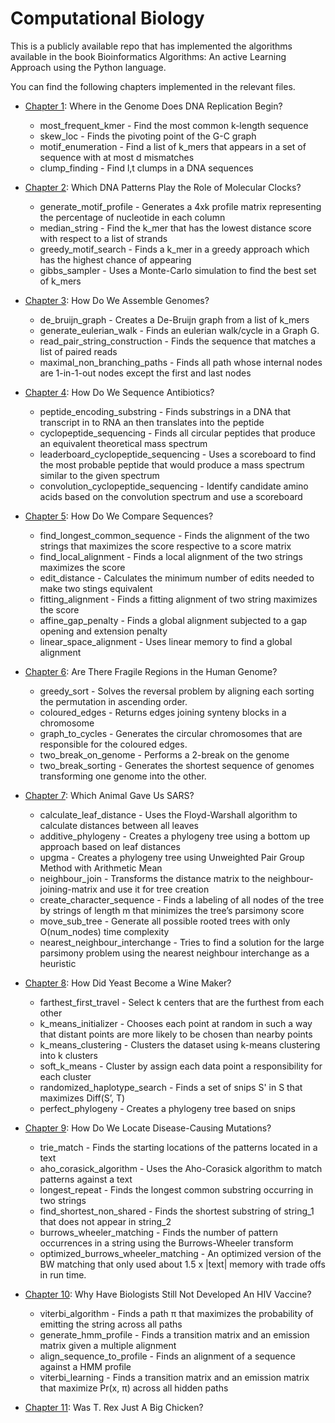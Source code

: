 # Computational Biology
This is a publicly available repo that has implemented the algorithms available in the book Bioinformatics 
Algorithms: An active Learning Approach using the Python language.

You can find the following chapters implemented in the relevant files.

* [Chapter 1](./dna_replication.py): Where in the Genome Does DNA Replication Begin?
    * most_frequent_kmer - Find the most common k-length sequence
    * skew_loc - Finds the pivoting point of the G-C graph
    * motif_enumeration - Find a list of k_mers that appears in a set of sequence with at most d mismatches
    * clump_finding - Find l,t clumps in a DNA sequences
    
* [Chapter 2](./dna_patterns.py): Which DNA Patterns Play the Role of Molecular Clocks?
    * generate_motif_profile - Generates a 4xk profile matrix representing the percentage of nucleotide in each column
    * median_string - Find the k_mer that has the lowest distance score with respect to a list of strands
    * greedy_motif_search - Finds a k_mer in a greedy approach which has the highest chance of appearing
    * gibbs_sampler - Uses a Monte-Carlo simulation to find the best set of k_mers
    
* [Chapter 3](./genome_assembly.py): How Do We Assemble Genomes?
    * de_bruijn_graph - Creates a De-Bruijn graph from a list of k_mers
    * generate_eulerian_walk - Finds an eulerian walk/cycle in a Graph G.
    * read_pair_string_construction - Finds the sequence that matches a list of paired reads
    * maximal_non_branching_paths - Finds all path whose internal nodes are 1-in-1-out nodes except the first and last nodes 
    
* [Chapter 4](./sequencing_antibiotics.py): How Do We Sequence Antibiotics?
    * peptide_encoding_substring - Finds substrings in a DNA that transcript in to RNA an then translates into the peptide
    * cyclopeptide_sequencing - Finds all circular peptides that produce an equivalent theoretical mass spectrum
    * leaderboard_cyclopeptide_sequencing - Uses a scoreboard to find the most probable peptide that would produce a mass spectrum similar to the given spectrum
    * convolution_cyclopeptide_sequencing - Identify candidate amino acids based on the convolution spectrum and use a scoreboard
     
* [Chapter 5](./compare_sequences.py):  How Do We Compare Sequences?
    * find_longest_common_sequence - Finds the alignment of the two strings that maximizes the score respective to a score matrix
    * find_local_alignment - Finds a local alignment of the two strings maximizes the score
    * edit_distance - Calculates the minimum number of edits needed to make two stings equivalent
    * fitting_alignment - Finds a fitting alignment of two string maximizes the score
    * affine_gap_penalty - Finds a global alignment subjected to a gap opening and extension penalty
    * linear_space_alignment - Uses linear memory to find a global alignment

* [Chapter 6](./fragile_genome.py): Are There Fragile Regions in the Human Genome?
    * greedy_sort - Solves the reversal problem by aligning each sorting the permutation in ascending order.
    * coloured_edges - Returns edges joining synteny blocks in a chromosome
    * graph_to_cycles - Generates the circular chromosomes that are responsible for the coloured edges.
    * two_break_on_genome - Performs a 2-break on the genome
    * two_break_sorting - Generates the shortest sequence of genomes transforming one genome into the other.

* [Chapter 7](./evolutionary_patterns.py): Which Animal Gave Us SARS?
    * calculate_leaf_distance - Uses the Floyd-Warshall algorithm to calculate distances between all leaves
    * additive_phylogeny - Creates a phylogeny tree using a bottom up approach based on leaf distances
    * upgma - Creates a phylogeny tree using Unweighted Pair Group Method with Arithmetic Mean
    * neighbour_join - Transforms the distance matrix to the neighbour-joining-matrix and use it for tree creation
    * create_character_sequence - Finds a labeling of all nodes of the tree by strings of length m that minimizes the tree’s parsimony score
    * move_sub_tree - Generate all possible rooted trees with only O(num_nodes) time complexity
    * nearest_neighbour_interchange - Tries to find a solution for the large parsimony problem using the nearest neighbour interchange as a heuristic
    
* [Chapter 8](./clustering_algorithms.py): How Did Yeast Become a Wine Maker? 
    * farthest_first_travel - Select k centers that are the furthest from each other
    * k_means_initializer - Chooses each point at random in such a way that distant points are more likely to be chosen than nearby points
    * k_means_clustering - Clusters the dataset using k-means clustering into k clusters
    * soft_k_means - Cluster by assign each data point a responsibility for each cluster
    * randomized_haplotype_search - Finds a set of snips S' in S that maximizes Diff(S’, T)
    * perfect_phylogeny - Creates a phylogeny tree based on snips
    
* [Chapter 9](./pattern_matching.py): How Do We Locate Disease-Causing Mutations?
    * trie_match - Finds the starting locations of the patterns located in a text
    * aho_corasick_algorithm - Uses the Aho-Corasick algorithm to match patterns against a text
    * longest_repeat - Finds the longest common substring occurring in two strings
    * find_shortest_non_shared - Finds the shortest substring of string_1 that does not appear in string_2
    * burrows_wheeler_matching - Finds the number of pattern occurrences in a string using the Burrows-Wheeler transform
    * optimized_burrows_wheeler_matching - An optimized version of the BW matching that only used about 1.5 x |text| memory with trade offs in run time.
    
* [Chapter 10](./hidden_markov_models.py): Why Have Biologists Still Not Developed An HIV Vaccine? 
    * viterbi_algorithm - Finds a path π that maximizes the probability of emitting the string across all paths
    * generate_hmm_profile - Finds a transition matrix and an emission matrix given a multiple alignment
    * align_sequence_to_profile - Finds an alignment of a sequence against a HMM profile
    * viterbi_learning - Finds a transition matrix and an emission matrix that maximize Pr(x, π) across all hidden paths
    
* [Chapter 11](./peptide_sequence.py): Was T. Rex Just A Big Chicken?